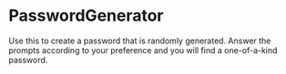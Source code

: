 # PasswordGenerator

Use this to create a password that is randomly generated.  Answer the prompts according to your preference and you will find a one-of-a-kind password.
